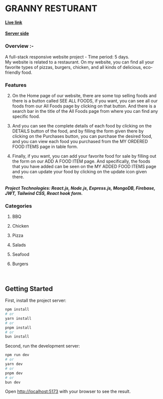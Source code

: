 

# GRANNY RESTURANT

#### [Live link](https://granny-resturant.web.app)
#### [Server side](https://github.com/md-abu-naim/A11-Granny-Restaurent-server)

### Overview :- 
 A full-stack responsive website project - Time period: 5 days. <br>
 My website is related to a restaurant. On my website, you can find all your favorite types of pizzas, burgers, chicken, and all kinds of delicious, eco-friendly food.

### Features 

2. On the Home page of our website, there are some top selling foods and there is a button called SEE ALL FOODS, if you want, you can see all our foods from our All Foods page by clicking on that button. And there is a search bar in the title of the All Foods page from where you can find any specific food.

4. And you can see the complete details of each food by clicking on the DETAILS button of the food, and by filling the form given there by clicking on the Purchases button, you can purchase the desired food, and you can view each food you purchased from the MY ORDERED FOOD ITEMS page in table form.

5. Finally, if you want, you can add your favorite food for sale by filling out the form on our ADD A FOOD ITEM page. And specifically, the foods that you have added can be seen on the MY ADDED FOOD ITEMS page and you can update your food by clicking on the update icon given there.

##### Project Technologies: React.js, Node.js, Express.js, MongoDB, Firebase, JWT, Tailwind CSS, React hook form.

### Categories 
1. BBQ
2. Chicken
3. Pizza
4. Salads
5. Seafood
6. Burgers

   <br>

## Getting Started

First, install the project server:
```bash
npm install
# or
yarn install
# or
pnpm install
# or
bun install
```

Second, run the development server:

```bash
npm run dev
# or
yarn dev
# or
pnpm dev
# or
bun dev
```
Open [http://localhost:5173](http://localhost:5173) with your browser to see the result.
